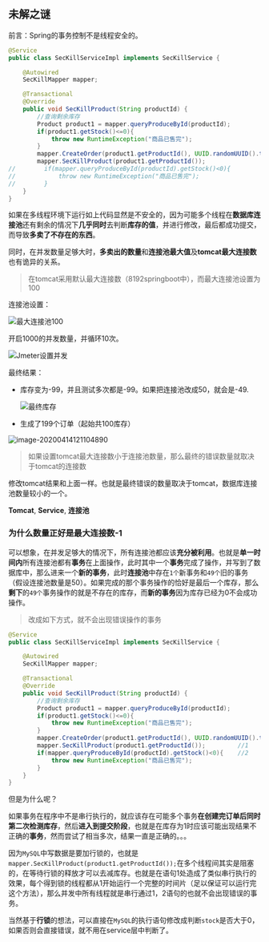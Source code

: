 ## 未解之谜

前言：Spring的事务控制不是线程安全的。

```java
@Service
public class SecKillServiceImpl implements SecKillService {

    @Autowired
    SecKillMapper mapper;

    @Transactional
    @Override
    public void SecKillProduct(String productId) {
        //查询剩余库存
        Product product1 = mapper.queryProduceById(productId);
        if(product1.getStock()<=0){
            throw new RuntimeException("商品已售完");
        }
        mapper.CreateOrder(product1.getProductId(), UUID.randomUUID().toString().substring(0, 25));
        mapper.SecKillProduct(product1.getProductId());
//        if(mapper.queryProduceById(productId).getStock()<0){
//            throw new RuntimeException("商品已售完");
//        }
    }
}
```

如果在多线程环境下运行如上代码显然是不安全的，因为可能多个线程在**数据库连接池**还有剩余的情况下**几乎同时**去判断**库存的值**，并进行修改，最后都成功提交，而导致**多卖了不存在的东西**。

同时，在并发数量足够大时，**多卖出的数量**和**连接池最大值**及**tomcat最大连接数**也有诡异的关系。

> 在tomcat采用默认最大连接数（8192springboot中），而最大连接池设置为100

连接池设置：

![最大连接池100](C:\Users\Administrator\AppData\Roaming\Typora\typora-user-images\image-20200414120627299.png)

开启1000的并发数量，并循环10次。

![Jmeter设置并发](C:\Users\Administrator\AppData\Roaming\Typora\typora-user-images\image-20200414120547776.png)

最终结果：

- 库存变为-99，并且测试多次都是-99。如果把连接池改成50，就会是-49.

  ![最终库存](C:\Users\Administrator\AppData\Roaming\Typora\typora-user-images\image-20200414120934021.png)

- 生成了199个订单（起始共100库存）

![image-20200414121104890](C:\Users\Administrator\AppData\Roaming\Typora\typora-user-images\image-20200414121104890.png)

> 如果设置tomcat最大连接数小于连接池数量，那么最终的错误数量就取决于tomcat的连接数

修改tomcat结果和上面一样。也就是最终错误的数量取决于tomcat，数据库连接池数量较小的一个。

**Tomcat**, **Service**, **连接池**

### 为什么数量正好是最大连接数-1

可以想象，在并发足够大的情况下，所有连接池都应该**充分被利用**。也就是**单一时间内**所有连接池都有**事务**在上面操作，此时其中一个**事务**完成了操作，并写到了数据库中，那么进来一个**新的事务**，此时**连接池**中存在`1个`新事务和`49个`旧的事务（假设连接池数量是50）。如果完成的那个事务操作的恰好是最后一个库存，那么**剩下**的`49个`事务操作的就是不存在的库存，而**新的事务**因为库存已经为0不会成功操作。

> 改成如下方式，就不会出现错误操作的事务

```java
@Service
public class SecKillServiceImpl implements SecKillService {

    @Autowired
    SecKillMapper mapper;

    @Transactional
    @Override
    public void SecKillProduct(String productId) {
        //查询剩余库存
        Product product1 = mapper.queryProduceById(productId);
        if(product1.getStock()<=0){
            throw new RuntimeException("商品已售完");
        }
        mapper.CreateOrder(product1.getProductId(), UUID.randomUUID().toString().substring(0, 25));
        mapper.SecKillProduct(product1.getProductId());			//1
        if(mapper.queryProduceById(productId).getStock()<0){	//2
            throw new RuntimeException("商品已售完");
        }
    }
}
```

但是为什么呢？

如果事务在程序中不是串行执行的，就应该存在可能多个事务**在创建完订单后同时第二次检测库存**，然后**进入到提交阶段**，也就是在库存为1时应该可能出现结果不正确的**事务**，然而尝试了相当多次，结果一直是正确的。。。

因为`MySQL`中写数据是要加行锁的，也就是`mapper.SecKillProduct(product1.getProductId());`在多个线程间其实是阻塞的，在等待行锁的释放才可以去减库存。也就是在语句1处造成了类似串行执行的效果，每个得到锁的线程都从1开始运行一个完整的时间片（足以保证可以运行完这个方法），那么并发中所有线程就是串行通过1，2语句的也就不会出现错误的事务。



当然基于**行锁**的想法，可以直接在`MySQL`的执行语句修改成判断`stock`是否大于0，如果否则会直接错误，就不用在service层中判断了。
